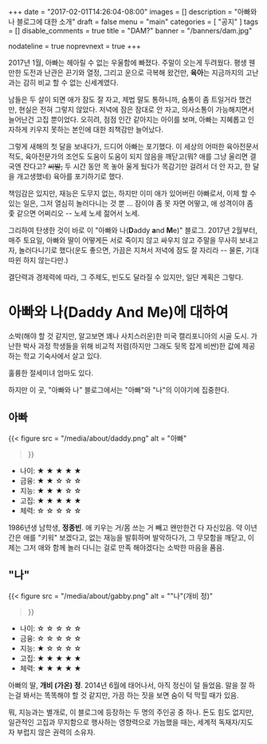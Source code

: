 +++
date = "2017-02-01T14:26:04-08:00"
images = []
description = "아빠와 나 블로그에 대한 소개"
draft = false
menu = "main"
categories = [ "공지" ]
tags = []
disable_comments = true
title = "DAM?"
banner = "/banners/dam.jpg"

nodateline = true
noprevnext = true
+++

2017년 1월, 아빠는 헤아릴 수 없는 우울함에 빠졌다.
주말이 오는게 두려웠다.
평생 웬만한 도전과 난관은 끈기와 열정, 그리고 운으로 극복해 왔건만, **육아**는
지금까지의 고난과는 감히 비교 할 수 없는 신세계였다.

남들은 두 살이 되면 애가 잠도 잘 자고, 제법 말도 통하니까, 숨통이 좀 트일거라
했건만, 현실은 전혀 그렇지 않았다.
저녁에 잠은 잠대로 안 자고, 의사소통이 가능해지면서 늘어난건 고집 뿐이었다.
오히려, 점점 인간 같아지는 아이를 보며, 아빠는 지혜롭고 인자하게 키우지 못하는
본인에 대한 죄책감만 늘어났다.

그렇게 새해의 첫 달을 보내다가, 드디어 아빠는 포기했다.
이 세상의 어떠한 육아전문서적도, 육아전문가의 조언도 도움이 도움이 되지 않음을
깨닫고(뭐? 애를 그냥 울리면 결국엔 잔다고? ~~씨발,~~ 두 시간 동안 목 놓아 울게
뒀다가 목감기만 걸려서 더 안 자고, 한 달을 개고생했네) 육아를 포기하기로 했다.

책임감은 있지만, 재능은 도무지 없는, 하지만 이미 애가 있어버린 아빠로서, 이제
할 수 있는 일은, 그저 열심히 놀러다니는 것 뿐 … 잠이야 좀 못 자면 어떻고, 애
성격이야 좀 좇 같으면 어쩌리오 -- 노세 노세 젊어서 노세.

그리하여 탄생한 것이 바로 이 "아빠와 나(**D**addy **a**nd **M**e)" 블로그.
2017년 2월부터, 매주 토요일, 아빠와 딸이 어떻게든 서로 죽이지 않고 싸우지 않고
주말을 무사히 보내고자, 놀러다니기로 했다(운도 좋으면, 가끔은 지쳐서 저녁에
잠도 잘 자리라 -- 물론, 기대 따윈 하지 않는다만.)

결단력과 경제력에 따라, 그 주제도, 빈도도 달라질 수 있지만, 일단 계획은 그렇다.

# 아빠와 나(Daddy And Me)에 대하여

소박(해야 할 것 같지만, 알고보면 꽤나 사치스러운)한 미국 캘리포니아의 시골 도시.
가난한 박사 과정 학생들을 위해 비교적 저렴(하지만 그래도 뒷목 잡게 비싼)한
값에 제공하는 학교 기숙사에서 살고 있다.

훌륭한 절세미녀 엄마도 있다.

하지만 이 곳, "아빠와 나" 블로그에서는 "아빠"와 "나"의 이야기에 집중한다.

## 아빠

{{< figure
  src = "/media/about/daddy.png"
  alt = "아빠"
>}}

- 나이: ★ ★ ★ ★ ★
- 금융: ★ ★ ☆ ☆ ☆
- 지능: ★ ★ ★ ☆ ☆
- 고집: ★ ★ ★ ★ ★
- 체력: ☆ ☆ ☆ ☆ ☆

1986년생 남학생, **정종빈**. 애 키우는 거/몸 쓰는 거 빼고 왠만한건 다 자신있음.
약 이년 간은 애를 "키워" 보겠다고, 없는 재능을 발휘하며 발악하다가,
그 무모함을 깨닫고, 이제는 그저 애와 함께 놀러 다니는 걸로 만족 해야겠다는
소박한 마음을 품음.

## "나"

{{< figure
  src = "/media/about/gabby.png"
  alt = "\"나\"(개비 정)"
>}}

- 나이: ☆ ☆ ☆ ☆ ☆
- 금융: ☆ ☆ ☆ ☆ ☆
- 지능: ★ ☆ ☆ ☆ ☆
- 고집: ★ ★ ★ ★ ★
- 체력: ★ ★ ★ ★ ★

아빠의 딸, **개비 (가온) 정**. 2014년 6월에 태어나서, 아직 정신이 덜 들었음.
말을 잘 하는걸 봐서는 똑똑해야 할 것 같지만, 가끔 하는 짓을 보면 숨이 턱 막힐
때가 있음.

뭐, 지능과는 별개로, 이 블로그에 등장하는 두 명의 주인공 중 하나. 돈도 힘도
없지만, 일관적인 고집과 무지함으로 행사하는 영향력으로 가늠했을 때는, 세계적
독재자/지도자 부럽지 않은 권력의 소유자.
